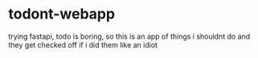 # todont-webapp
trying fastapi, todo is boring, so this is an app of things i shouldnt do and they get checked off if i did them like an idiot
